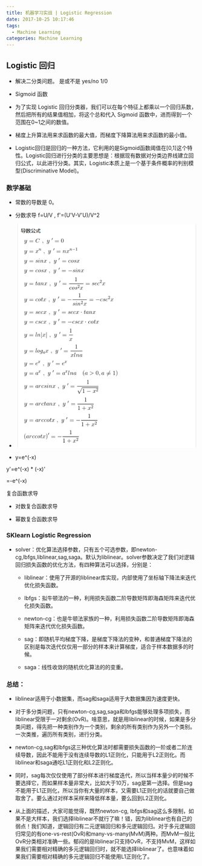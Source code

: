 ```yaml
---
title: 机器学习实战 | Logistic Regression
date: 2017-10-25 10:17:46
tags:
  - Machine Learning
categories: Machine Learning
---
```

## Logistic 回归

- 解决二分类问题。 是或不是 yes/no 1/0

- Sigmoid 函数

- 为了实现 Logistic 回归分类器，我们可以在每个特征上都乘以一个回归系数，然后把所有的结果值相加，将这个总和代入 Sigmoid 函数中，进而得到一个范围在0~1之间的数值。

- 梯度上升算法用来求函数的最大值，而梯度下降算法用来求函数的最小值。

- Logistic回归是回归的一种方法，它利用的是Sigmoid函数阈值在[0,1]这个特性。Logistic回归进行分类的主要思想是：根据现有数据对分类边界线建立回归公式，以此进行分类。其实，Logistic本质上是一个基于条件概率的判别模型(Discriminative Model)。

### 数学基础

- 常数的导数是 0。

- 分数求导 f=U/V , f'=(U'V-V'U)/V^2

- ![求导公式](logistic-regression/y.png)

- y=e^(-x)

 y'=e^(-x) * (-x)'

   =-e^(-x)

   复合函数求导

- 对数复合函数求导

- 幂数复合函数求导


### SKlearn Logistic Regression

- solver：优化算法选择参数，只有五个可选参数，即newton-cg,lbfgs,liblinear,sag,saga。默认为liblinear。solver参数决定了我们对逻辑回归损失函数的优化方法，有四种算法可以选择，分别是：

  - liblinear：使用了开源的liblinear库实现，内部使用了坐标轴下降法来迭代优化损失函数。

  - lbfgs：拟牛顿法的一种，利用损失函数二阶导数矩阵即海森矩阵来迭代优化损失函数。

  - newton-cg：也是牛顿法家族的一种，利用损失函数二阶导数矩阵即海森矩阵来迭代优化损失函数。

  - sag：即随机平均梯度下降，是梯度下降法的变种，和普通梯度下降法的区别是每次迭代仅仅用一部分的样本来计算梯度，适合于样本数据多的时候。

  - saga：线性收敛的随机优化算法的的变重。

### 总结：
- liblinear适用于小数据集，而sag和saga适用于大数据集因为速度更快。

- 对于多分类问题，只有newton-cg,sag,saga和lbfgs能够处理多项损失，而liblinear受限于一对剩余(OvR)。啥意思，就是用liblinear的时候，如果是多分类问题，得先把一种类别作为一个类别，剩余的所有类别作为另外一个类别。一次类推，遍历所有类别，进行分类。

- newton-cg,sag和lbfgs这三种优化算法时都需要损失函数的一阶或者二阶连续导数，因此不能用于没有连续导数的L1正则化，只能用于L2正则化。而liblinear和saga通吃L1正则化和L2正则化。

- 同时，sag每次仅仅使用了部分样本进行梯度迭代，所以当样本量少的时候不要选择它，而如果样本量非常大，比如大于10万，sag是第一选择。但是sag不能用于L1正则化，所以当你有大量的样本，又需要L1正则化的话就要自己做取舍了。要么通过对样本采样来降低样本量，要么回到L2正则化。

- 从上面的描述，大家可能觉得，既然newton-cg, lbfgs和sag这么多限制，如果不是大样本，我们选择liblinear不就行了嘛！错，因为liblinear也有自己的弱点！我们知道，逻辑回归有二元逻辑回归和多元逻辑回归。对于多元逻辑回归常见的有one-vs-rest(OvR)和many-vs-many(MvM)两种。而MvM一般比OvR分类相对准确一些。郁闷的是liblinear只支持OvR，不支持MvM，这样如果我们需要相对精确的多元逻辑回归时，就不能选择liblinear了。也意味着如果我们需要相对精确的多元逻辑回归不能使用L1正则化了。

